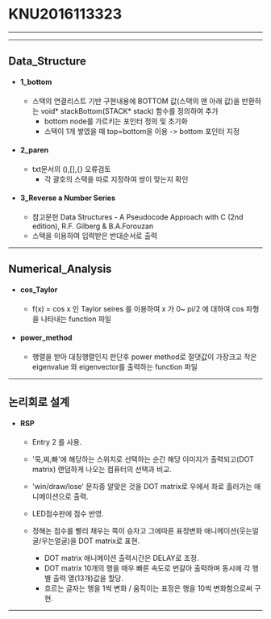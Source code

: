# KNU2016113323
---
---

## Data_Structure

- #### 1_bottom
  - 스택의 연결리스트 기반 구현내용에 BOTTOM 값(스택의 맨 아래 값)을 반환하는 void* stackBottom(STACK* stack) 함수를 정의하여 추가
    - bottom node를 가르키는 포인터 정의 및 초기화
    - 스택이 1개 쌓였을 때 top=bottom을 이용 -> bottom 포인터 지정
  
- #### 2_paren
  - txt문서의 (),[],{} 오류검토
    - 각 괄호의 스택을 따로 지정하여 쌍이 맞는지 확인
    
- #### 3_Reverse a Number Series
  - 참고문헌 Data Structures - A Pseudocode Approach with C (2nd edition), R.F. Gilberg & B.A.Forouzan
  - 스택을 이용하여 입력받은 반대순서로 출력

---

## Numerical_Analysis

- #### cos_Taylor
  - f(x) = cos x 인 Taylor seires 를 이용하여 x 가 0~ pi/2 에 대하여 cos 파형을 나타내는 function 파일

- #### power_method
  - 행렬을 받아 대칭행렬인지 판단후 power method로 절댓값이 가장크고 작은 eigenvalue 와 eigenvector를 출력하는 function 파일

---

## 논리회로 설계

- #### RSP
  - Entry 2 를 사용. 
  - '묵,찌,빠'에 해당하는 스위치로 선택하는 순간 해당 이미지가 출력되고(DOT matrix) 랜덤하게 나오는 컴퓨터의 선택과 비교. 
  - 'win/draw/lose' 문자중 알맞은 것을 DOT matrix로 우에서 좌로 흘러가는 애니메이션으로 출력.
  - LED점수판에 점수 반영.
  - 정해논 점수를 빨리 채우는 쪽이 승자고 그에따른 표정변화 애니메이션(웃는얼굴/우는얼굴)을 DOT matrix로 표현.
  
      - DOT matrix 애니메이션 출력시간은 DELAY로 조정.
      - DOT matrix 10개의 행을 매우 빠른 속도로 번갈아 출력하며 동시에 각 행별 출력 열(13개)값을 할당.
      - 흐르는 글자는 행을 1씩 변화 / 움직이는 표정은 행을 10씩 변화함으로써 구현.

---
